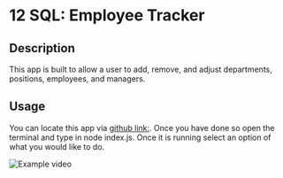 # 12 SQL: Employee Tracker

## Description

This app is built to allow a user to add, remove, and adjust departments, positions, employees, and managers. 

## Usage

You can locate this app via [github link:](https://github.com/Willowsmith/employeeTracker). Once you have done so open the terminal and type in node index.js. Once it is running select an option of what you would like to do.

![Example video](https://watch.screencastify.com/v/RX2G60LLaCKnvNeRCeRA)